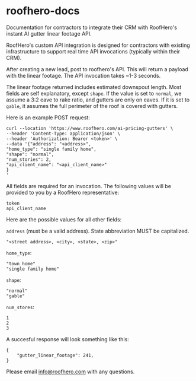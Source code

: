 # roofhero-docs
Documentation for contractors to integrate their CRM with RoofHero's instant AI gutter linear footage API.

RoofHero's custom API integration is designed for contractors with existing infrastructure to support real time API invocations (typically within their CRM).

After creating a new lead, post to roofhero's API.  This will return a payload with the linear footage.  The API invocation takes ~1-3 seconds.

The linear footage returned includes estimated downspout length.  Most fields are self explanatory, except `shape`.  If the value is set to `normal`, we assume a 3:2 eave to rake ratio, and gutters are only on eaves.  If it is set to `gable`, it assumes the full perimeter of the roof is covered with gutters.

Here is an example POST request:

```
curl --location 'https://www.roofhero.com/ai-pricing-gutters' \
--header 'Content-Type: application/json' \
--header 'Authorization: Bearer <token>' \
--data '{"address": "<address>", 
"home_type": "single family home",
"shape": "normal",
"num_stories": 2,
"api_client_name": "<api_client_name>"
}
'
```

All fields are required for an invocation.  The following values will be provided to you by a RoofHero representative:
```
token
api_client_name
```

Here are the possible values for all other fields:

`address` (must be a valid address).  State abbreviation MUST be capitalized.
```
"<street address>, <city>, <state>, <zip>"
```

`home_type`:
```
"town home"
"single family home"
```

`shape`:
```
"normal"
"gable"
```

`num_stores`:
```
1
2
3
```

A succesful response will look something like this:
```
{
    "gutter_linear_footage": 241,
}
```

Please email info@roofhero.com with any questions.
